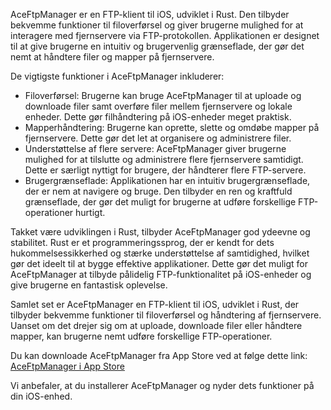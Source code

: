 AceFtpManager er en FTP-klient til iOS, udviklet i Rust. Den tilbyder bekvemme funktioner til filoverførsel og giver brugerne mulighed for at interagere med fjernservere via FTP-protokollen. Applikationen er designet til at give brugerne en intuitiv og brugervenlig grænseflade, der gør det nemt at håndtere filer og mapper på fjernservere.

De vigtigste funktioner i AceFtpManager inkluderer:

- Filoverførsel: Brugerne kan bruge AceFtpManager til at uploade og downloade filer samt overføre filer mellem fjernservere og lokale enheder. Dette gør filhåndtering på iOS-enheder meget praktisk.
- Mapperhåndtering: Brugerne kan oprette, slette og omdøbe mapper på fjernservere. Dette gør det let at organisere og administrere filer.
- Understøttelse af flere servere: AceFtpManager giver brugerne mulighed for at tilslutte og administrere flere fjernservere samtidigt. Dette er særligt nyttigt for brugere, der håndterer flere FTP-servere.
- Brugergrænseflade: Applikationen har en intuitiv brugergrænseflade, der er nem at navigere og bruge. Den tilbyder en ren og kraftfuld grænseflade, der gør det muligt for brugerne at udføre forskellige FTP-operationer hurtigt.

Takket være udviklingen i Rust, tilbyder AceFtpManager god ydeevne og stabilitet. Rust er et programmeringssprog, der er kendt for dets hukommelsessikkerhed og stærke understøttelse af samtidighed, hvilket gør det ideelt til at bygge effektive applikationer. Dette gør det muligt for AceFtpManager at tilbyde pålidelig FTP-funktionalitet på iOS-enheder og give brugerne en fantastisk oplevelse.

Samlet set er AceFtpManager en FTP-klient til iOS, udviklet i Rust, der tilbyder bekvemme funktioner til filoverførsel og håndtering af fjernservere. Uanset om det drejer sig om at uploade, downloade filer eller håndtere mapper, kan brugerne nemt udføre forskellige FTP-operationer.

Du kan downloade AceFtpManager fra App Store ved at følge dette link: [AceFtpManager i App Store](https://apps.apple.com/us/app/ace-ftp-manager/id6445859177)

Vi anbefaler, at du installerer AceFtpManager og nyder dets funktioner på din iOS-enhed.

